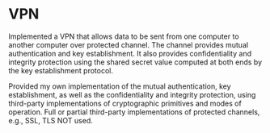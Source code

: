 # VPN
Implemented a VPN that allows data to be sent from one computer to another computer over protected channel. The channel provides mutual authentication and key establishment. It also provides confidentiality and integrity protection using the shared secret value computed at both ends by the key establishment protocol.

Provided my own implementation of the mutual authentication, key establishment, as well as the confidentiality and integrity protection, using third-party implementations of cryptographic primitives and modes of operation. Full or partial third-party implementations of protected channels, e.g., SSL, TLS NOT used.
